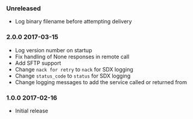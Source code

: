 ### Unreleased
  - Log binary filename before attempting delivery

### 2.0.0 2017-03-15
  - Log version number on startup
  - Fix handling of None responses in remote call
  - Add SFTP support
  - Change `nack for retry` to `nack` for SDX logging
  - Change `status_code` to `status` for SDX logging
  - Change logging messages to add the service called or returned from

### 1.0.0 2017-02-16
  - Initial release
